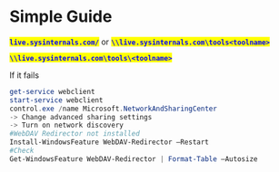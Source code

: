 # Simple Guide

<mark style="color:blue;">**`live.sysinternals.com/`**</mark> or <mark style="color:blue;">**`\\live.sysinternals.com\tools<toolname>`**</mark>



<mark style="color:blue;">**`\\live.sysinternals.com\tools\<toolname>`**</mark>

If it fails&#x20;

```powershell
get-service webclient
start-service webclient
control.exe /name Microsoft.NetworkAndSharingCenter
-> Change advanced sharing settings 
-> Turn on network discovery
#WebDAV Redirector not installed
Install-WindowsFeature WebDAV-Redirector –Restart
#Check
Get-WindowsFeature WebDAV-Redirector | Format-Table –Autosize
```

